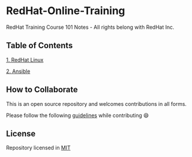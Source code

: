 # RedHat-Online-Training

RedHat Training Course 101 Notes - All rights belong with RedHat Inc.

## Table of Contents

[1. RedHat Linux](RHEL-Technical-Overview/)

[2. Ansible](Ansible/)



## How to Collaborate

This is an open source repository and welcomes contributions in all forms.

Please follow the following [guidelines](CONTRIBUTING.md) while contributing :smile:

## License

Repository licensed in [MIT](LICENSE)
